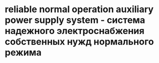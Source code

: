 # reliable normal operation auxiliary power supply system - система надежного электроснабжения собственных нужд нормального режима
